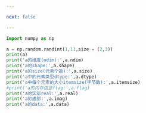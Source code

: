 ```yaml
---

next: false

---
```




<BlogInfo id="576" title="6.ndarray对象的属性" author="白日梦想猿" pv=0 read_times=0 pre_cost_time="0分16秒" category="numpy学习" tag_list="['numpy学习']" create_time="2020.04.22 16:00:46" update_time="2020.04.22 16:08:19" />

```python
import numpy as np

a = np.random.randint(1,11,size = (2,3))
print(a)
print('a的维度(ndim):',a.ndim)
print('a的shape:',a.shape)
print('a的size(元素个数):',a.size)
print('a中的元素类型dtype:',a.dtype)
print('a中每个元素的大小itemsize(字节数):',a.itemsize)
#print('a的内存信息flag:',a.flag)
print('a的实部real:',a.real)
print('a的虚部:',a.imag)
print('a的data:',a.data)
```



<ActionBox />
